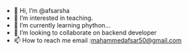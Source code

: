 - 👋 Hi, I’m @afsarsha
- 👀 I’m interested in teaching.
- 🌱 I’m currently learning phython...
- 💞️ I’m looking to collaborate on backend developer
- 📫 How to reach me email :mahammedafsar50@gmail.com

<!---
afsarsha/afsarsha is a ✨ special ✨ repository because its `README.md` (this file) appears on your GitHub profile.
You can click the Preview link to take a look at your changes.
--->
